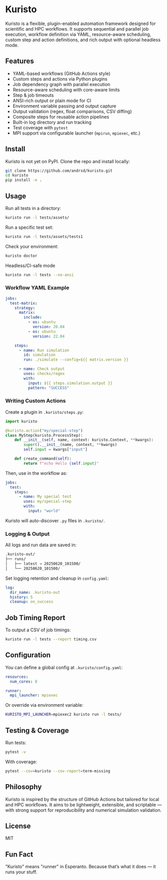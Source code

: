 # Kuristo

Kuristo is a flexible, plugin-enabled automation framework designed for scientific and HPC workflows. 
It supports sequential and parallel job execution, workflow definition via YAML, resource-aware scheduling, custom step and action definitions, and rich output with optional headless mode.

## Features

- YAML-based workflows (GitHub Actions style)
- Custom steps and actions via Python plugins
- Job dependency graph with parallel execution
- Resource-aware scheduling with core-aware limits
- Step & job timeouts
- ANSI-rich output or plain mode for CI
- Environment variable passing and output capture
- Output validation (regex, float comparisons, CSV diffing)
- Composite steps for reusable action pipelines
- Built-in log directory and run tracking
- Test coverage with `pytest`
- MPI support via configurable launcher (`mpirun`, `mpiexec`, etc.)

## Install

Kuristo is not yet on PyPI. Clone the repo and install locally:

```bash
git clone https://github.com/andrsd/kuristo.git
cd kuristo
pip install -e .
```

## Usage

Run all tests in a directory:

```bash
kuristo run -l tests/assets/
```

Run a specific test set:

```bash
kuristo run -l tests/assets/tests1
```

Check your environment:

```bash
kuristo doctor
```

Headless/CI-safe mode

```bash
kuristo run -l tests --no-ansi
```

### Workflow YAML Example

```yaml
jobs:
  test-matrix:
    strategy:
      matrix:
        include:
          - os: ubuntu
            version: 20.04
          - os: ubuntu
            version: 22.04

    steps:
      - name: Run simulation
        id: simulation
        run: ./simulate --config=${{ matrix.version }}

      - name: Check output
        uses: checks/regex
        with:
          input: ${{ steps.simulation.output }}
          pattern: "SUCCESS"
```

### Writing Custom Actions

Create a plugin in `.kuristo/steps.py`:

```python
import kuristo

@kuristo.action("my/special-step")
class MyStep(kuristo.ProcessStep):
    def __init__(self, name, context: kuristo.Context, **kwargs):
        super().__init__(name, context, **kwargs)
        self.input = kwargs["input"]

    def create_command(self):
        return f"echo Hello {self.input}"
```

Then, use in the workflow as:

```yaml
jobs:
  test:
    steps:
      - name: My special test
        uses: my/special-step
        with:
          input: "world"

```

Kuristo will auto-discover `.py` files in `.kuristo/`.

### Logging & Output

All logs and run data are saved in:

```bash
.kuristo-out/
├── runs/
│   ├── latest → 20250620_101500/
│   └── 20250620_101500/
```

Set logging retention and cleanup in `config.yaml`:

```yaml
log:
  dir_name: .kuristo-out
  history: 5
  cleanup: on_success
```

## Job Timing Report

To output a CSV of job timings:

```bash
kuristo run -l tests --report timing.csv
```

## Configuration

You can define a global config at `.kuristo/config.yaml`:

```yaml
resources:
  num_cores: 8

runner:
  mpi_launcher: mpiexec
```

Or override via environment variable:

```bash
KURISTO_MPI_LAUNCHER=mpiexec2 kuristo run -l tests/
```

## Testing & Coverage

Run tests:

```bash
pytest -v
```

With coverage:

```bash
pytest --cov=kuristo --cov-report=term-missing
```


## Philosophy

Kuristo is inspired by the structure of GitHub Actions but tailored for local and HPC workflows. 
It aims to be lightweight, extensible, and scriptable — with strong support for reproducibility and numerical simulation validation.

## License

MIT

## Fun Fact

"Kuristo" means "runner" in Esperanto. Because that’s what it does — it runs your stuff.
